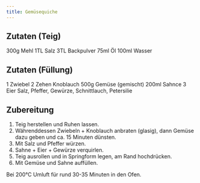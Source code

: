 ```yaml
---
title: Gemüsequiche
---
```


## Zutaten (Teig)
300g Mehl
1TL Salz
3TL Backpulver
75ml Öl
100ml Wasser

## Zutaten (Füllung)
1 Zwiebel
2 Zehen Knoblauch
500g Gemüse (gemischt)
200ml Sahnce
3 Eier
Salz, Pfeffer, Gewürze, Schnittlauch, Petersilie

## Zubereitung
1. Teig herstellen und Ruhen lassen.
1. Währenddessen Zwiebeln + Knoblauch anbraten (glasig), dann Gemüse dazu geben und ca. 15 Minuten dünsten.
1. Mit Salz und Pfeffer würzen.
1. Sahne + Eier + Gewürze verquirlen.
1. Teig ausrollen und in Springform legen, am Rand hochdrücken.
1. Mit Gemüse und Sahne auffüllen.

Bei 200°C Umluft für rund 30-35 Minuten in den Ofen.

